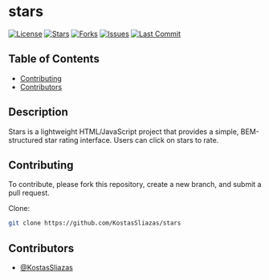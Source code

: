 # stars

[![License](https://img.shields.io/github/license/KostasSliazas/stars)](LICENSE)
[![Stars](https://img.shields.io/github/stars/KostasSliazas/stars?style=social)](https://github.com/KostasSliazas/stars/stargazers)
[![Forks](https://img.shields.io/github/forks/KostasSliazas/stars?style=social)](https://github.com/KostasSliazas/stars/forks)
[![Issues](https://img.shields.io/github/issues/KostasSliazas/stars)](https://github.com/KostasSliazas/stars/issues)
[![Last Commit](https://img.shields.io/github/last-commit/KostasSliazas/stars)](https://github.com/KostasSliazas/stars/commits)

## Table of Contents

* [Contributing](#contributing)
* [Contributors](#contributors)


## Description

Stars is a lightweight HTML/JavaScript project that provides a simple, BEM-structured star rating interface. Users can click on stars to rate.
## Contributing

To contribute, please fork this repository, create a new branch, and submit a pull request.

Clone:
```bash
git clone https://github.com/KostasSliazas/stars
```
## Contributors

- [@KostasSliazas](https://github.com/KostasSliazas)
